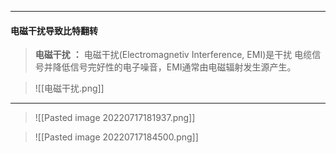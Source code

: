 ----
#### 电磁干扰导致比特翻转
> **电磁干扰** **：** 电磁干扰(Electromagnetiv Interference, EMI)是干扰
> 电缆信号并降低信号完好性的电子噪音，EMI通常由电磁辐射发生源产生。

>![[电磁干扰.png]]
------
>![[Pasted image 20220717181937.png]]

>![[Pasted image 20220717184500.png]]

